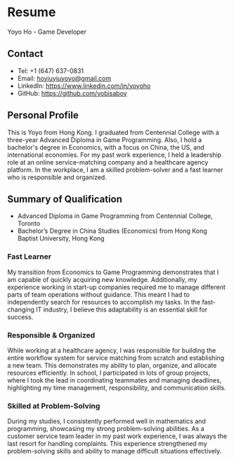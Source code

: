 # Resume
Yoyo Ho - Game Developer

## Contact
- Tel: +1 (647) 637-0831
- Email: hoyiuyiuyoyo@gmail.com
- LinkedIn: https://www.linkedin.com/in/yoyoho
- GitHub: https://github.com/yobisaboy

## Personal Profile
This is Yoyo from Hong Kong. I graduated from Centennial College with a three-year Advanced Diploma in Game Programming. Also, I hold a bachelor's degree in Economics, with a focus on China, the US, and international economies. For my past work experience, I held a leadership role at an online service-matching company and a healthcare agency platform. In the workplace, I am a skilled problem-solver and a fast learner who is responsible and organized.

## Summary of Qualification
- Advanced Diploma in Game Programming from Centennial College, Toronto
- Bachelor’s Degree in China Studies (Economics) from Hong Kong Baptist University, Hong Kong
### Fast Learner
My transition from Economics to Game Programming demonstrates that I am capable of quickly acquiring new knowledge. Additionally, my experience working in start-up companies required me to manage different parts of team operations without guidance. This meant I had to independently search for resources to accomplish my tasks. In the fast-changing IT industry, I believe this adaptability is an essential skill for success.
### Responsible & Organized
While working at a healthcare agency, I was responsible for building the entire workflow system for service matching from scratch and establishing a new team. This demonstrates my ability to plan, organize, and allocate resources efficiently. In school, I participated in lots of group projects, where I took the lead in coordinating teammates and managing deadlines, highlighting my time management, responsibility, and communication skills.
### Skilled at Problem-Solving
During my studies, I consistently performed well in mathematics and programming, showcasing my strong problem-solving abilities. As a customer service team leader in my past work experience, I was always the last resort for handling complaints. This experience strengthened my problem-solving skills and ability to manage difficult situations effectively.

